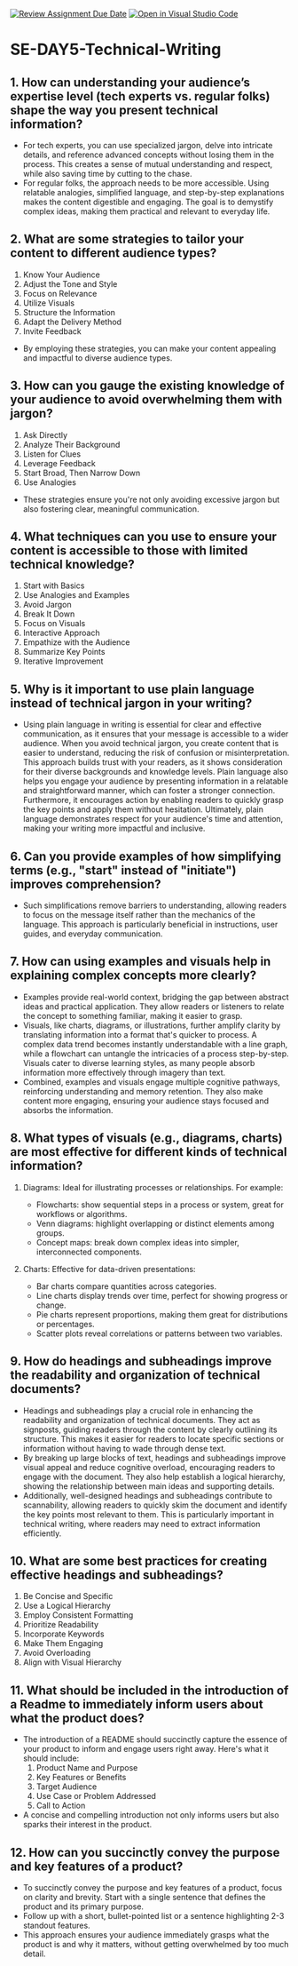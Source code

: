 [![Review Assignment Due Date](https://classroom.github.com/assets/deadline-readme-button-22041afd0340ce965d47ae6ef1cefeee28c7c493a6346c4f15d667ab976d596c.svg)](https://classroom.github.com/a/zsAR-pyY)
[![Open in Visual Studio Code](https://classroom.github.com/assets/open-in-vscode-2e0aaae1b6195c2367325f4f02e2d04e9abb55f0b24a779b69b11b9e10269abc.svg)](https://classroom.github.com/online_ide?assignment_repo_id=19031978&assignment_repo_type=AssignmentRepo)
# SE-DAY5-Technical-Writing
## 1. How can understanding your audience’s expertise level (tech experts vs. regular folks) shape the way you present technical information?

- For tech experts, you can use specialized jargon, delve into intricate details, and reference advanced concepts without losing them in the process. This creates a sense of mutual understanding and respect, while also saving time by cutting to the chase.
- For regular folks, the approach needs to be more accessible. Using relatable analogies, simplified language, and step-by-step explanations makes the content digestible and engaging. The goal is to demystify complex ideas, making them practical and relevant to everyday life.

## 2. What are some strategies to tailor your content to different audience types?

1. Know Your Audience
2. Adjust the Tone and Style
3. Focus on Relevance
4. Utilize Visuals
5. Structure the Information
6. Adapt the Delivery Method
7. Invite Feedback
- By employing these strategies, you can make your content appealing and impactful to diverse audience types.
 
## 3. How can you gauge the existing knowledge of your audience to avoid overwhelming them with jargon?

1. Ask Directly
2. Analyze Their Background
3. Listen for Clues
4. Leverage Feedback
5. Start Broad, Then Narrow Down
6. Use Analogies
- These strategies ensure you're not only avoiding excessive jargon but also fostering clear, meaningful communication.

## 4. What techniques can you use to ensure your content is accessible to those with limited technical knowledge?

1. Start with Basics
2. Use Analogies and Examples
3. Avoid Jargon
4. Break It Down
5. Focus on Visuals
6. Interactive Approach
7. Empathize with the Audience
8. Summarize Key Points
9. Iterative Improvement

## 5. Why is it important to use plain language instead of technical jargon in your writing?

- Using plain language in writing is essential for clear and effective communication, as it ensures that your message is accessible to a wider audience. When you avoid technical jargon, you create content that is easier to understand, reducing the risk of confusion or misinterpretation. This approach builds trust with your readers, as it shows consideration for their diverse backgrounds and knowledge levels. Plain language also helps you engage your audience by presenting information in a relatable and straightforward manner, which can foster a stronger connection. Furthermore, it encourages action by enabling readers to quickly grasp the key points and apply them without hesitation. Ultimately, plain language demonstrates respect for your audience's time and attention, making your writing more impactful and inclusive.

## 6. Can you provide examples of how simplifying terms (e.g., "start" instead of "initiate") improves comprehension?

- Such simplifications remove barriers to understanding, allowing readers to focus on the message itself rather than the mechanics of the language. This approach is particularly beneficial in instructions, user guides, and everyday communication.

## 7. How can using examples and visuals help in explaining complex concepts more clearly?

- Examples provide real-world context, bridging the gap between abstract ideas and practical application. They allow readers or listeners to relate the concept to something familiar, making it easier to grasp.
- Visuals, like charts, diagrams, or illustrations, further amplify clarity by translating information into a format that's quicker to process. A complex data trend becomes instantly understandable with a line graph, while a flowchart can untangle the intricacies of a process step-by-step. Visuals cater to diverse learning styles, as many people absorb information more effectively through imagery than text.
- Combined, examples and visuals engage multiple cognitive pathways, reinforcing understanding and memory retention. They also make content more engaging, ensuring your audience stays focused and absorbs the information.

## 8. What types of visuals (e.g., diagrams, charts) are most effective for different kinds of technical information?

1. Diagrams: Ideal for illustrating processes or relationships. For example:
   - Flowcharts: show sequential steps in a process or system, great for workflows or algorithms.
   - Venn diagrams: highlight overlapping or distinct elements among groups.
   - Concept maps: break down complex ideas into simpler, interconnected components.

2. Charts: Effective for data-driven presentations:
   - Bar charts compare quantities across categories.
   - Line charts display trends over time, perfect for showing progress or change.
   - Pie charts represent proportions, making them great for distributions or percentages.
   - Scatter plots reveal correlations or patterns between two variables.

## 9. How do headings and subheadings improve the readability and organization of technical documents?

- Headings and subheadings play a crucial role in enhancing the readability and organization of technical documents. They act as signposts, guiding readers through the content by clearly outlining its structure. This makes it easier for readers to locate specific sections or information without having to wade through dense text.
- By breaking up large blocks of text, headings and subheadings improve visual appeal and reduce cognitive overload, encouraging readers to engage with the document. They also help establish a logical hierarchy, showing the relationship between main ideas and supporting details.
- Additionally, well-designed headings and subheadings contribute to scannability, allowing readers to quickly skim the document and identify the key points most relevant to them. This is particularly important in technical writing, where readers may need to extract information efficiently.

## 10. What are some best practices for creating effective headings and subheadings?

1. Be Concise and Specific
2. Use a Logical Hierarchy
3. Employ Consistent Formatting
4. Prioritize Readability
5. Incorporate Keywords
6. Make Them Engaging
7. Avoid Overloading
8. Align with Visual Hierarchy

## 11. What should be included in the introduction of a Readme to immediately inform users about what the product does?

- The introduction of a README should succinctly capture the essence of your product to inform and engage users right away. Here's what it should include:
  1. Product Name and Purpose
  2. Key Features or Benefits
  3. Target Audience
  4. Use Case or Problem Addressed
  5. Call to Action
- A concise and compelling introduction not only informs users but also sparks their interest in the product.

## 12. How can you succinctly convey the purpose and key features of a product?

- To succinctly convey the purpose and key features of a product, focus on clarity and brevity. Start with a single sentence that defines the product and its primary purpose.
- Follow up with a short, bullet-pointed list or a sentence highlighting 2-3 standout features.
- This approach ensures your audience immediately grasps what the product is and why it matters, without getting overwhelmed by too much detail.
